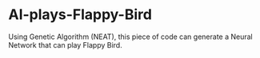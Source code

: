# AI-plays-Flappy-Bird
Using Genetic Algorithm (NEAT), this piece of code can generate a Neural Network that can play Flappy Bird.
